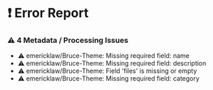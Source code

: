 # ❗ Error Report

### ⚠️ 4 Metadata / Processing Issues
- ⚠️  emericklaw/Bruce-Theme: Missing required field: name
- ⚠️  emericklaw/Bruce-Theme: Missing required field: description
- ⚠️  emericklaw/Bruce-Theme: Field 'files' is missing or empty
- ⚠️  emericklaw/Bruce-Theme: Missing required field: category

